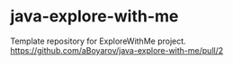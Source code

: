 # java-explore-with-me
Template repository for ExploreWithMe project.
https://github.com/aBoyarov/java-explore-with-me/pull/2